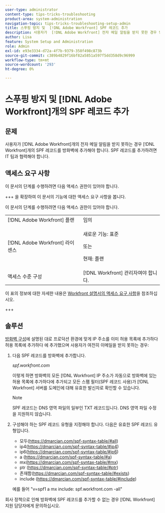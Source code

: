 ```yaml
---
user-type: administrator
content-type: tips-tricks-troubleshooting
product-area: system-administration
navigation-topic: tips-tricks-troubleshooting-setup-admin
title: 스푸핑 방지 및  [!DNL Adobe Workfront] SPF 레코드 추가
description: 사용자가  [!DNL Adobe Workfront] 전자 메일 알림을 받지 못한 경우 방화벽에  [!DNL Workfront] SPF 레코드를 추가해야 합니다. SPF 레코드를 추가하려면 IT 팀과 협력해야 합니다.
author: Lisa
feature: System Setup and Administration
role: Admin
exl-id: e93e3334-d72a-4f7b-9379-358f498c873b
source-git-commit: c389b4829f16bf82a5851a597f5dd358d9c96999
workflow-type: tm+mt
source-wordcount: '293'
ht-degree: 0%

---
```


# 스푸핑 방지 및 [!DNL Adobe Workfront]개의 SPF 레코드 추가

## 문제

사용자가 [!DNL Adobe Workfront]개의 전자 메일 알림을 받지 못하는 경우 [!DNL Workfront]개의 SPF 레코드를 방화벽에 추가해야 합니다. SPF 레코드를 추가하려면 IT 팀과 협력해야 합니다.

## 액세스 요구 사항

이 문서의 단계를 수행하려면 다음 액세스 권한이 있어야 합니다.

+++ 을 확장하여 이 문서의 기능에 대한 액세스 요구 사항을 봅니다.

이 문서의 단계를 수행하려면 다음 액세스 권한이 있어야 합니다.

<table style="table-layout:auto"> 
 <col> 
 <col> 
 <tbody> 
  <tr> 
   <td role="rowheader">[!DNL Adobe Workfront] 플랜</td> 
   <td>임의</td> 
  </tr> 
  <tr> 
   <td role="rowheader">[!DNL Adobe Workfront] 라이센스</td> 
   <td>
   <p>새로운 기능: 표준</p>
   <p>또는</p>
   <p>현재: 플랜</p></td> 
  </tr> 
  <tr> 
   <td role="rowheader">액세스 수준 구성</td> 
   <td>[!DNL Workfront] 관리자여야 합니다. </td> 
  </tr> 
 </tbody> 
</table>

이 표의 정보에 대한 자세한 내용은 [Workfront 설명서의 액세스 요구 사항](/help/quicksilver/administration-and-setup/add-users/access-levels-and-object-permissions/access-level-requirements-in-documentation.md)을 참조하십시오.

+++

## 솔루션

[방화벽 구성](../../administration-and-setup/get-started-wf-administration/configure-your-firewall.md)에 설명된 대로 프로덕션 환경에 맞게 IP 주소를 이미 허용 목록에 추가하다허용 목록에 추가하다 에 추가했으며 사용자가 여전히 이메일을 받지 못하는 경우:

1. 다음 SPF 레코드를 방화벽에 추가합니다.

   *spf.workfront.com*

   이렇게 하면 방화벽의 모든 [!DNL Workfront] IP 주소가 자동으로 방화벽에 있는 허용 목록에 추가하다에 추가되고 모든 스팸 필터(SPF 레코드 사용)가 [!DNL Workfront] 서버를 도메인에 대해 유효한 발신자로 확인할 수 있습니다.

   >[!NOTE]
   >
   > SPF 레코드는 DNS 영역 파일의 일부인 TXT 레코드입니다. DNS 영역 파일 수정을 지원하지 않습니다.

1. 구성해야 하는 SPF 레코드 유형을 지정해야 합니다. 다음은 유효한 SPF 레코드 유형입니다.

   * 모두(https://dmarcian.com/spf-syntax-table/#all)
   * ip4(https://dmarcian.com/spf-syntax-table/#ip4)
   * ip6(https://dmarcian.com/spf-syntax-table/#ip6)
   * a (https://dmarcian.com/spf-syntax-table/#a)
   * mx(https://dmarcian.com/spf-syntax-table/#mx)
   * ptr (https://dmarcian.com/spf-syntax-table/#ptr)
   * 존재함(https://dmarcian.com/spf-syntax-table/#exists)
   * include (https://dmarcian.com/spf-syntax-table/#include)

   예를 들어 &quot;v=spf1 a mx include: spf.workfront.com -all&quot;

회사 정책으로 인해 방화벽에 SPF 레코드를 추가할 수 없는 경우 [!DNL Workfront] 지원 담당자에게 문의하십시오.
